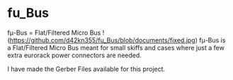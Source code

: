 # fu_Bus
fμ-Bus = Flat/Filtered Micro Bus
!(https://github.com/d42kn355/fu_Bus/blob/documents/fixed.jpg)
fμ-Bus is a Flat/Filtered Micro Bus meant for small skiffs and cases where just a few extra eurorack power connectors are needed. 

I have made the Gerber Files available for this project. 
